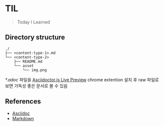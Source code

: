 # TIL

> Today I Learned

## Directory structure

```
./    
├── <content-type-1>.md
└── <content-type-2>
    ├── README.md
    └── asset
        └── img.png
```

_*.adoc_ 파일을 [Asciidoctor.js Live Preview](https://chrome.google.com/webstore/detail/asciidoctorjs-live-previe/iaalpfgpbocpdfblpnhhgllgbdbchmia) chrome extention 설치 후 raw 파일로 보면 가독성 좋은 문서로 볼 수 있음

## References
- [Asciidoc](https://asciidoctor.org/docs/asciidoc-syntax-quick-reference/)
- [Markdown](https://www.markdownguide.org/basic-syntax/)
